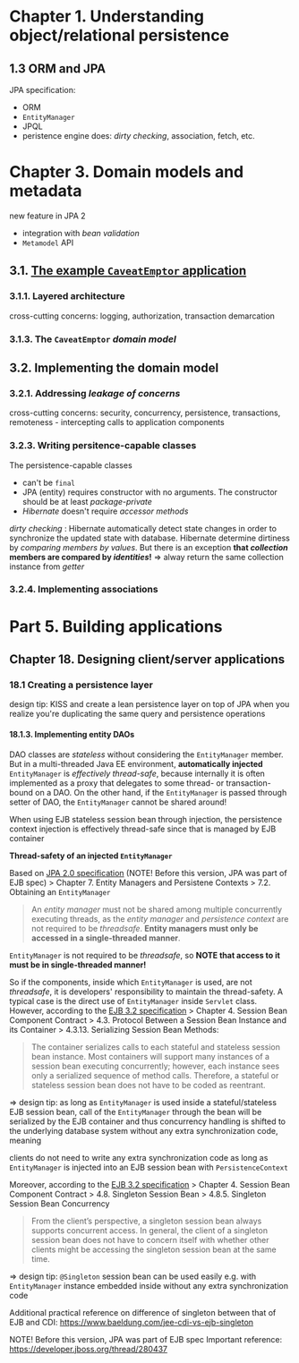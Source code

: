 # Chapter 1. Understanding object/relational persistence
## 1.3 ORM and JPA
JPA specification:
 * ORM
 * `EntityManager`
 * JPQL
 * peristence engine does: *dirty checking*, association, fetch, etc.
# Chapter 3. Domain models and metadata
new feature in JPA 2
* integration with *bean validation*
* `Metamodel` API
## 3.1. [The example `CaveatEmptor` application](http://www.jpwh.org/examples/jpwh/caveatemptor-jpa-061211/)
### 3.1.1. Layered architecture
cross-cutting concerns: logging, authorization, transaction demarcation
### 3.1.3. The `CaveatEmptor` *domain model*

## 3.2. Implementing the domain model
### 3.2.1. Addressing *leakage of concerns*
cross-cutting concerns: security, concurrency, persistence, transactions, remoteness - intercepting calls to application components
### 3.2.3. Writing persitence-capable classes
The persistence-capable classes
 * can't be `final`
 * JPA (entity) requires constructor with no arguments. The constructor should be at least *package-private*
 * *Hibernate* doesn't require *accessor methods*

*dirty checking* : Hibernate automatically detect state changes in order to synchronize the updated state with database. Hibernate determine dirtiness by *comparing members by values*. But there is an exception **that *collection* members are compared by *identities*!** => alway return the same collection instance from *getter*

### 3.2.4. Implementing associations
# Part 5. Building applications
## Chapter 18. Designing client/server applications
### 18.1 Creating a persistence layer
design tip: KISS and create a lean persistence layer on top of JPA when you realize you're duplicating the same query and persistence operations
#### 18.1.3. Implementing entity DAOs
DAO classes are *stateless* without considering the `EntityManager` member. But in a multi-threaded Java EE environment, **automatically injected** `EntityManager` is *effectively thread-safe*, because internally it is often implemented as a proxy that delegates to some thread- or transaction-bound on a DAO. On the other hand, if the `EntityManager` is passed through setter of DAO, the `EntityManager` cannot be shared around!

When using EJB stateless session bean through injection, the persistence context injection is effectively thread-safe since that is managed by EJB container

**Thread-safety of an injected `EntityManager`**

Based on [JPA 2.0 specification](https://jcp.org/aboutJava/communityprocess/final/jsr317/index.html) (NOTE! Before this version, JPA was part of EJB spec) > Chapter 7. Entity Managers and Persistene Contexts > 7.2. Obtaining an `EntityManager`

> An *entity manager* must not be shared among multiple concurrently executing threads, as the *entity manager* and *persistence context* are not required to be *threadsafe*. **Entity managers must only be accessed in a single-threaded manner**.

`EntityManager` is not required to be *threadsafe*, so **NOTE that access to it must be in single-threaded manner!**

So if the components, inside which `EntityManager` is used, are not *threadsafe*, it is developers' responsibility to maintain the thread-safety. A typical case is the direct use of `EntityManager` inside `Servlet` class. However, according to the [EJB 3.2 specification](https://jcp.org/aboutJava/communityprocess/final/jsr345/index.html) > Chapter 4. Session Bean Component Contract > 4.3. Protocol Between a Session Bean Instance and its Container > 4.3.13. Serializing Session Bean Methods:

> The container serializes calls to each stateful and stateless session bean instance. Most containers will support many instances of a session bean executing concurrently; however, each instance sees only a serialized sequence of method calls. Therefore, a stateful or stateless session bean does not have to be coded as reentrant.

=> design tip: as long as `EntityManager` is used inside a stateful/stateless EJB session bean, call of the `EntityManager` through the bean will be serialized by the EJB container and thus concurrency handling is shifted to the underlying database system without any extra synchronization code, meaning

clients do not need to write any extra synchronization code as long as `EntityManager` is injected into an EJB session bean with `PersistenceContext`

Moreover, according to the [EJB 3.2 specification](https://jcp.org/aboutJava/communityprocess/final/jsr345/index.html) > Chapter 4. Session Bean Component Contract > 4.8. Singleton Session Bean > 4.8.5. Singleton Session Bean Concurrency

> From the client’s perspective, a singleton session bean always supports concurrent access. In general, the client of a singleton session bean does not have to concern itself with whether other clients might be accessing the singleton session bean at the same time.

=> design tip: `@Singleton` session bean can be used easily e.g. with `EntityManager` instance embedded inside without any extra synchronization code

Additional practical reference on difference of singleton between that of EJB and CDI: https://www.baeldung.com/jee-cdi-vs-ejb-singleton

NOTE! Before this version, JPA was part of EJB spec
Important reference: https://developer.jboss.org/thread/280437

